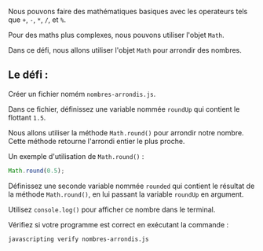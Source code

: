 Nous pouvons faire des mathématiques basiques avec les operateurs tels que `+`, `-`, `*`, `/`, et `%`.

Pour des maths plus complexes, nous pouvons utiliser l'objet `Math`.

Dans ce défi, nous allons utiliser l'objet `Math` pour arrondir des nombres.

## Le défi :

Créer un fichier nomém `nombres-arrondis.js`.

Dans ce fichier, définissez une variable nommée `roundUp` qui contient le flottant `1.5`.

Nous allons utiliser la méthode `Math.round()` pour arrondir notre nombre. Cette méthode retourne l'arrondi entier le plus proche.

Un exemple d'utilisation de `Math.round()` :

```js
Math.round(0.5);
```

Définissez une seconde variable nommée `rounded` qui contient le résultat de la méthode `Math.round()`, en lui passant la variable `roundUp` en argument.

Utilisez `console.log()` pour afficher ce nombre dans le terminal.

Vérifiez si votre programme est correct en exécutant la commande :

```bash
javascripting verify nombres-arrondis.js
```
